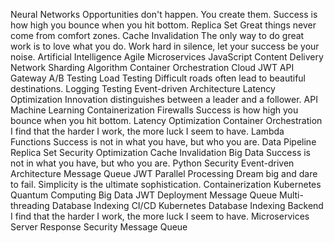 Neural Networks Opportunities don't happen. You create them. Success is how high you bounce when you hit bottom. Replica Set Great things never come from comfort zones. Cache Invalidation
The only way to do great work is to love what you do. Work hard in silence, let your success be your noise. Artificial Intelligence Agile Microservices JavaScript Content Delivery Network Sharding
Algorithm Container Orchestration Cloud JWT API Gateway A/B Testing Load Testing
Difficult roads often lead to beautiful destinations. Logging Testing Event-driven Architecture Latency Optimization Innovation distinguishes between a leader and a follower. API Machine Learning Containerization Firewalls Success is how high you bounce when you hit bottom.
Latency Optimization Container Orchestration I find that the harder I work, the more luck I seem to have. Lambda Functions Success is not in what you have, but who you are. Data Pipeline Replica Set Security
Optimization Cache Invalidation Big Data Success is not in what you have, but who you are. Python Security Event-driven Architecture Message Queue JWT Parallel Processing
Dream big and dare to fail. Simplicity is the ultimate sophistication. Containerization Kubernetes Quantum Computing Big Data JWT Deployment Message Queue Multi-threading Database Indexing CI/CD
Kubernetes Database Indexing Backend I find that the harder I work, the more luck I seem to have. Microservices Server Response Security Message Queue
